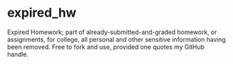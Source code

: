 # expired_hw
Expired Homework;
part of already-submitted-and-graded homework, or assignments, for college, all personal and other sensitive information having been removed.
Free to fork and use, provided one quotes my GitHub handle.
